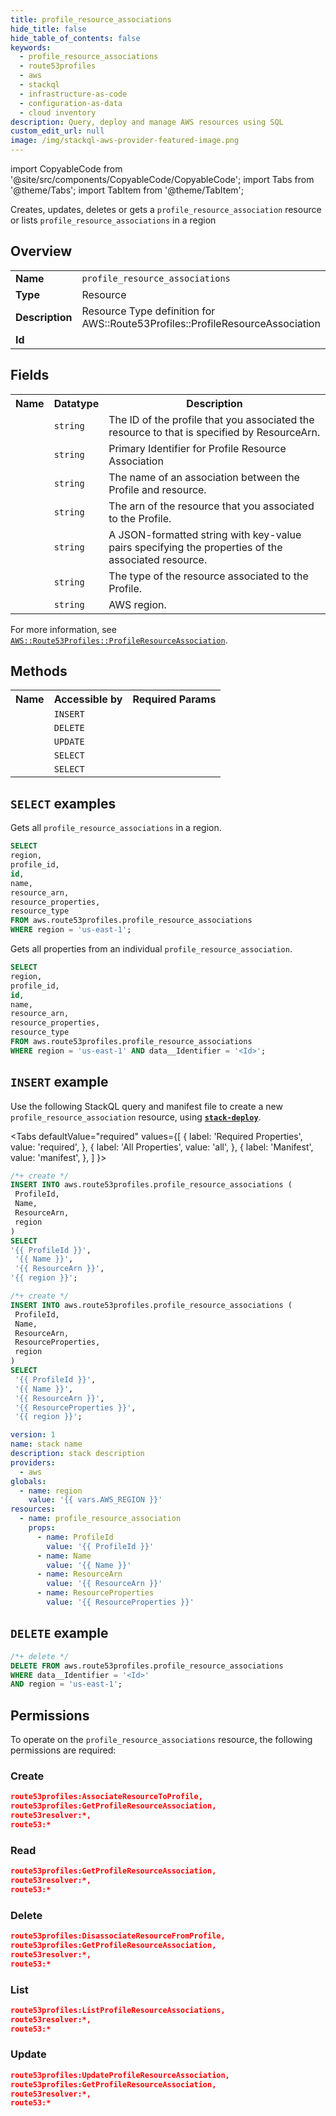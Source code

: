 ```yaml
---
title: profile_resource_associations
hide_title: false
hide_table_of_contents: false
keywords:
  - profile_resource_associations
  - route53profiles
  - aws
  - stackql
  - infrastructure-as-code
  - configuration-as-data
  - cloud inventory
description: Query, deploy and manage AWS resources using SQL
custom_edit_url: null
image: /img/stackql-aws-provider-featured-image.png
---
```


import CopyableCode from '@site/src/components/CopyableCode/CopyableCode';
import Tabs from '@theme/Tabs';
import TabItem from '@theme/TabItem';

Creates, updates, deletes or gets a <code>profile_resource_association</code> resource or lists <code>profile_resource_associations</code> in a region

## Overview
<table>
<tbody>
<tr><td><b>Name</b></td><td><code>profile_resource_associations</code></td></tr>
<tr><td><b>Type</b></td><td>Resource</td></tr>
<tr><td><b>Description</b></td><td>Resource Type definition for AWS::Route53Profiles::ProfileResourceAssociation</td></tr>
<tr><td><b>Id</b></td><td><CopyableCode code="aws.route53profiles.profile_resource_associations" /></td></tr>
</tbody>
</table>

## Fields
<table>
<tbody>
<tr><th>Name</th><th>Datatype</th><th>Description</th></tr><tr><td><CopyableCode code="profile_id" /></td><td><code>string</code></td><td>The ID of the profile that you associated the resource to that is specified by ResourceArn.</td></tr>
<tr><td><CopyableCode code="id" /></td><td><code>string</code></td><td>Primary Identifier for Profile Resource Association</td></tr>
<tr><td><CopyableCode code="name" /></td><td><code>string</code></td><td>The name of an association between the Profile and resource.</td></tr>
<tr><td><CopyableCode code="resource_arn" /></td><td><code>string</code></td><td>The arn of the resource that you associated to the Profile.</td></tr>
<tr><td><CopyableCode code="resource_properties" /></td><td><code>string</code></td><td>A JSON-formatted string with key-value pairs specifying the properties of the associated resource.</td></tr>
<tr><td><CopyableCode code="resource_type" /></td><td><code>string</code></td><td>The type of the resource associated to the Profile.</td></tr>
<tr><td><CopyableCode code="region" /></td><td><code>string</code></td><td>AWS region.</td></tr>
</tbody>
</table>

For more information, see <a href="https://docs.aws.amazon.com/AWSCloudFormation/latest/UserGuide/aws-resource-route53profiles-profileresourceassociation.html"><code>AWS::Route53Profiles::ProfileResourceAssociation</code></a>.

## Methods

<table>
<tbody>
  <tr>
    <th>Name</th>
    <th>Accessible by</th>
    <th>Required Params</th>
  </tr>
  <tr>
    <td><CopyableCode code="create_resource" /></td>
    <td><code>INSERT</code></td>
    <td><CopyableCode code="ProfileId, Name, ResourceArn, region" /></td>
  </tr>
  <tr>
    <td><CopyableCode code="delete_resource" /></td>
    <td><code>DELETE</code></td>
    <td><CopyableCode code="data__Identifier, region" /></td>
  </tr>
  <tr>
    <td><CopyableCode code="update_resource" /></td>
    <td><code>UPDATE</code></td>
    <td><CopyableCode code="data__Identifier, data__PatchDocument, region" /></td>
  </tr>
  <tr>
    <td><CopyableCode code="list_resources" /></td>
    <td><code>SELECT</code></td>
    <td><CopyableCode code="region" /></td>
  </tr>
  <tr>
    <td><CopyableCode code="get_resource" /></td>
    <td><code>SELECT</code></td>
    <td><CopyableCode code="data__Identifier, region" /></td>
  </tr>
</tbody>
</table>

## `SELECT` examples
Gets all <code>profile_resource_associations</code> in a region.
```sql
SELECT
region,
profile_id,
id,
name,
resource_arn,
resource_properties,
resource_type
FROM aws.route53profiles.profile_resource_associations
WHERE region = 'us-east-1';
```
Gets all properties from an individual <code>profile_resource_association</code>.
```sql
SELECT
region,
profile_id,
id,
name,
resource_arn,
resource_properties,
resource_type
FROM aws.route53profiles.profile_resource_associations
WHERE region = 'us-east-1' AND data__Identifier = '<Id>';
```

## `INSERT` example

Use the following StackQL query and manifest file to create a new <code>profile_resource_association</code> resource, using [__`stack-deploy`__](https://pypi.org/project/stack-deploy/).

<Tabs
    defaultValue="required"
    values={[
      { label: 'Required Properties', value: 'required', },
      { label: 'All Properties', value: 'all', },
      { label: 'Manifest', value: 'manifest', },
    ]
}>
<TabItem value="required">

```sql
/*+ create */
INSERT INTO aws.route53profiles.profile_resource_associations (
 ProfileId,
 Name,
 ResourceArn,
 region
)
SELECT 
'{{ ProfileId }}',
 '{{ Name }}',
 '{{ ResourceArn }}',
'{{ region }}';
```
</TabItem>
<TabItem value="all">

```sql
/*+ create */
INSERT INTO aws.route53profiles.profile_resource_associations (
 ProfileId,
 Name,
 ResourceArn,
 ResourceProperties,
 region
)
SELECT 
 '{{ ProfileId }}',
 '{{ Name }}',
 '{{ ResourceArn }}',
 '{{ ResourceProperties }}',
 '{{ region }}';
```
</TabItem>
<TabItem value="manifest">

```yaml
version: 1
name: stack name
description: stack description
providers:
  - aws
globals:
  - name: region
    value: '{{ vars.AWS_REGION }}'
resources:
  - name: profile_resource_association
    props:
      - name: ProfileId
        value: '{{ ProfileId }}'
      - name: Name
        value: '{{ Name }}'
      - name: ResourceArn
        value: '{{ ResourceArn }}'
      - name: ResourceProperties
        value: '{{ ResourceProperties }}'

```
</TabItem>
</Tabs>

## `DELETE` example

```sql
/*+ delete */
DELETE FROM aws.route53profiles.profile_resource_associations
WHERE data__Identifier = '<Id>'
AND region = 'us-east-1';
```

## Permissions

To operate on the <code>profile_resource_associations</code> resource, the following permissions are required:

### Create
```json
route53profiles:AssociateResourceToProfile,
route53profiles:GetProfileResourceAssociation,
route53resolver:*,
route53:*
```

### Read
```json
route53profiles:GetProfileResourceAssociation,
route53resolver:*,
route53:*
```

### Delete
```json
route53profiles:DisassociateResourceFromProfile,
route53profiles:GetProfileResourceAssociation,
route53resolver:*,
route53:*
```

### List
```json
route53profiles:ListProfileResourceAssociations,
route53resolver:*,
route53:*
```

### Update
```json
route53profiles:UpdateProfileResourceAssociation,
route53profiles:GetProfileResourceAssociation,
route53resolver:*,
route53:*
```
